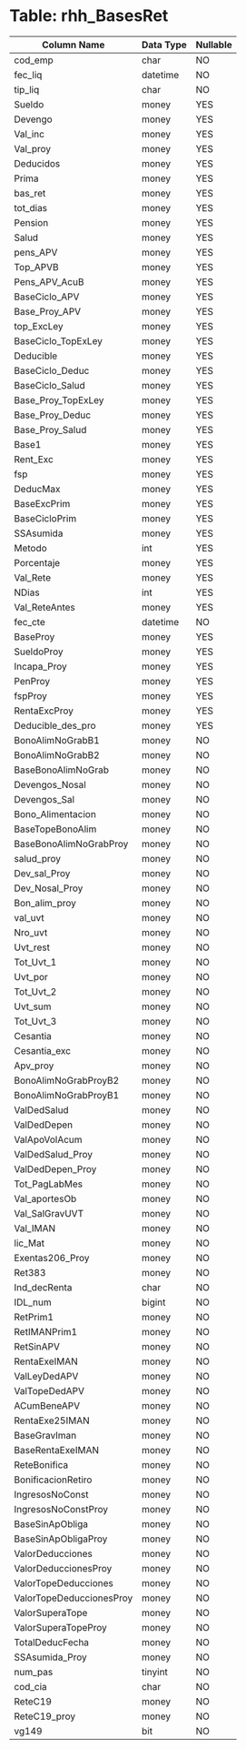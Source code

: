 # Table: rhh_BasesRet

| Column Name | Data Type | Nullable |
|-------------|-----------|----------|
| cod_emp | char | NO |
| fec_liq | datetime | NO |
| tip_liq | char | NO |
| Sueldo | money | YES |
| Devengo | money | YES |
| Val_inc | money | YES |
| Val_proy | money | YES |
| Deducidos | money | YES |
| Prima | money | YES |
| bas_ret | money | YES |
| tot_dias | money | YES |
| Pension | money | YES |
| Salud | money | YES |
| pens_APV | money | YES |
| Top_APVB | money | YES |
| Pens_APV_AcuB | money | YES |
| BaseCiclo_APV | money | YES |
| Base_Proy_APV | money | YES |
| top_ExcLey | money | YES |
| BaseCiclo_TopExLey | money | YES |
| Deducible | money | YES |
| BaseCiclo_Deduc | money | YES |
| BaseCiclo_Salud | money | YES |
| Base_Proy_TopExLey | money | YES |
| Base_Proy_Deduc | money | YES |
| Base_Proy_Salud | money | YES |
| Base1 | money | YES |
| Rent_Exc | money | YES |
| fsp | money | YES |
| DeducMax | money | YES |
| BaseExcPrim | money | YES |
| BaseCicloPrim | money | YES |
| SSAsumida | money | YES |
| Metodo | int | YES |
| Porcentaje | money | YES |
| Val_Rete | money | YES |
| NDias | int | YES |
| Val_ReteAntes | money | YES |
| fec_cte | datetime | NO |
| BaseProy | money | YES |
| SueldoProy | money | YES |
| Incapa_Proy | money | YES |
| PenProy | money | YES |
| fspProy | money | YES |
| RentaExcProy | money | YES |
| Deducible_des_pro | money | YES |
| BonoAlimNoGrabB1 | money | NO |
| BonoAlimNoGrabB2 | money | NO |
| BaseBonoAlimNoGrab | money | NO |
| Devengos_Nosal | money | NO |
| Devengos_Sal | money | NO |
| Bono_Alimentacion | money | NO |
| BaseTopeBonoAlim | money | NO |
| BaseBonoAlimNoGrabProy | money | NO |
| salud_proy | money | NO |
| Dev_sal_Proy | money | NO |
| Dev_Nosal_Proy | money | NO |
| Bon_alim_proy | money | NO |
| val_uvt | money | NO |
| Nro_uvt | money | NO |
| Uvt_rest | money | NO |
| Tot_Uvt_1 | money | NO |
| Uvt_por | money | NO |
| Tot_Uvt_2 | money | NO |
| Uvt_sum | money | NO |
| Tot_Uvt_3 | money | NO |
| Cesantia | money | NO |
| Cesantia_exc | money | NO |
| Apv_proy | money | NO |
| BonoAlimNoGrabProyB2 | money | NO |
| BonoAlimNoGrabProyB1 | money | NO |
| ValDedSalud | money | NO |
| ValDedDepen | money | NO |
| ValApoVolAcum | money | NO |
| ValDedSalud_Proy | money | NO |
| ValDedDepen_Proy | money | NO |
| Tot_PagLabMes | money | NO |
| Val_aportesOb | money | NO |
| Val_SalGravUVT | money | NO |
| Val_IMAN | money | NO |
| lic_Mat | money | NO |
| Exentas206_Proy | money | NO |
| Ret383 | money | NO |
| Ind_decRenta | char | NO |
| IDL_num | bigint | NO |
| RetPrim1 | money | NO |
| RetIMANPrim1 | money | NO |
| RetSinAPV | money | NO |
| RentaExeIMAN | money | NO |
| ValLeyDedAPV | money | NO |
| ValTopeDedAPV | money | NO |
| ACumBeneAPV | money | NO |
| RentaExe25IMAN | money | NO |
| BaseGravIman | money | NO |
| BaseRentaExeIMAN | money | NO |
| ReteBonifica | money | NO |
| BonificacionRetiro | money | NO |
| IngresosNoConst | money | NO |
| IngresosNoConstProy | money | NO |
| BaseSinApObliga | money | NO |
| BaseSinApObligaProy | money | NO |
| ValorDeducciones | money | NO |
| ValorDeduccionesProy | money | NO |
| ValorTopeDeducciones | money | NO |
| ValorTopeDeduccionesProy | money | NO |
| ValorSuperaTope | money | NO |
| ValorSuperaTopeProy | money | NO |
| TotalDeducFecha | money | NO |
| SSAsumida_Proy | money | NO |
| num_pas | tinyint | NO |
| cod_cia | char | NO |
| ReteC19 | money | NO |
| ReteC19_proy | money | NO |
| vg149 | bit | NO |
